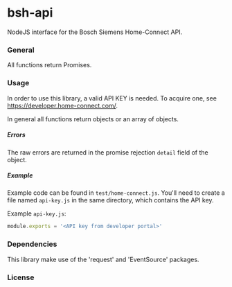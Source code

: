 # bsh-api
NodeJS interface for the Bosch Siemens Home-Connect API.

### General
All functions return Promises.

### Usage
In order to use this library, a valid API KEY is needed. To acquire one, see https://developer.home-connect.com/.

In general all functions return objects or an array of objects.

##### Errors
The raw errors are returned in the promise rejection `detail` field of the object.

##### Example
Example code can be found in `test/home-connect.js`. You'll need to create a file named `api-key.js` in the same directory, which contains the API key.

Example `api-key.js`:
```js
module.exports = '<API key from developer portal>'
```

### Dependencies
This library make use of the 'request' and 'EventSource' packages.

### License
